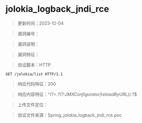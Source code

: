﻿# jolokia_logback_jndi_rce

> 更新时间：2023-12-04

> 漏洞编号：

> 漏洞说明：

> 漏洞特征：

> 验证脚本：HTTP

```
GET /jolokia/list HTTP/1.1
```

> 响应代码特征：200

> 响应内容特征：^(?=.*?(?:JMXConfigurator|reloadByURL)).*?$

> 上传文件定位：

> 验证文件来源：Spring_jolokia_logback_jndi_rce.poc
